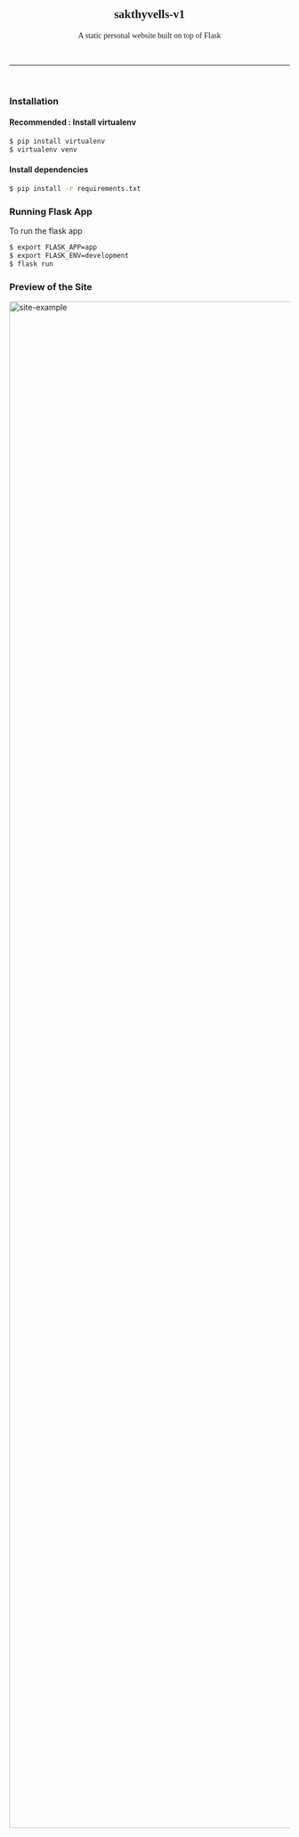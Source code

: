 <link rel="stylesheet" href="https://cdnjs.cloudflare.com/ajax/libs/font-awesome/6.1.1/css/all.min.css"
    integrity="sha512-KfkfwYDsLkIlwQp6LFnl8zNdLGxu9YAA1QvwINks4PhcElQSvqcyVLLD9aMhXd13uQjoXtEKNosOWaZqXgel0g=="
    crossorigin="anonymous" referrerpolicy="no-referrer" />
<link href="https://fonts.googleapis.com/css2?family=Quicksand:wght@400;700&display=swap" rel="stylesheet">

<div align="center" style="font-family: 'QuickSand';">
    <h2 style="font-family: 48px;">sakthyvells-v1</h2>
    <p style="font-family: 24px;">A static personal website built on top of Flask</p>
    <p align="center">
        <img src="https://img.shields.io/github/languages/count/sakthyvell/sakthyvells-v1" alt="">
        <img src="https://img.shields.io/github/languages/top/sakthyvell/sakthyvells-v1" alt="">
        <img src="https://img.shields.io/github/last-commit/sakthyvell/sakthyvells-v1" alt="">
        <img src="https://img.shields.io/badge/development-completed-blue" alt="">
    </p>
</div>

<hr>
<br>

### Installation
#### Recommended : Install virtualenv
```bash
$ pip install virtualenv
$ virtualenv venv
```
#### Install dependencies
```bash
$ pip install -r requirements.txt
```

### Running Flask App
To run the flask app
```bash
$ export FLASK_APP=app
$ export FLASK_ENV=development
$ flask run
```

### Preview of the Site
<img src="https://bnz05pap001files.storage.live.com/y4mohAW30i4Kd0rbJgBN24F_4o8t-qFLrNSg6jSAaJQ0Oy1x7FPOrq7S31RG4JO-HpFQNkdFGfcrq_UyDXD6rJyGJGZ8O073fCQkyCEYj6-ZXl0t_KhZSRZlNrbbC9iY8Kz15jaEWS-JBuKgROuUeUPfowjqhzeObtTT1imvappyOJH2M21So9HzwdlZRyl020N?width=1920&height=2738&cropmode=none" alt="site-example" width="1920" height="2738" />
